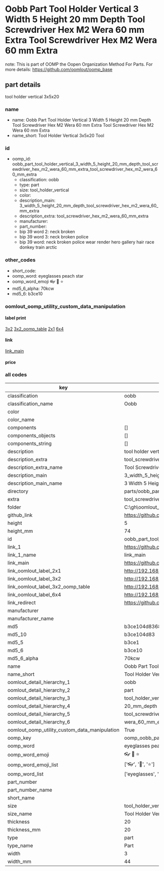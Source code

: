 # Oobb Part Tool Holder Vertical 3 Width 5 Height 20 mm Depth Tool Screwdriver Hex M2 Wera 60 mm Extra Tool Screwdriver Hex M2 Wera 60 mm Extra  

note: This is part of OOMP the Oopen Organization Method For Parts. For more details: https://github.com/oomlout/oomp_base

##  part details
  



tool holder vertical 3x5x20



### name
* name: Oobb Part Tool Holder Vertical 3 Width 5 Height 20 mm Depth Tool Screwdriver Hex M2 Wera 60 mm Extra Tool Screwdriver Hex M2 Wera 60 mm Extra
* name_short: Tool Holder Vertical 3x5x20 Tool
### id
* oomp_id: oobb_part_tool_holder_vertical_3_width_5_height_20_mm_depth_tool_screwdriver_hex_m2_wera_60_mm_extra_tool_screwdriver_hex_m2_wera_60_mm_extra
  * classification: oobb
  * type: part
  * size: tool_holder_vertical
  * color: 
  * description_main: 3_width_5_height_20_mm_depth_tool_screwdriver_hex_m2_wera_60_mm_extra
  * description_extra: tool_screwdriver_hex_m2_wera_60_mm_extra
  * manufacturer: 
  * part_number: 
  * bip 39 word 2: neck broken
  * bip 39 word 3: neck broken police
  * bip 39 word: neck broken police wear render hero gallery hair race donkey train arctic

### other_codes
* short_code: 
* oomp_word: eyeglasses peach star
* oomp_word_emoji :eyeglasses: :peach: :star:
* md5_6_alpha: 70kcw
* md5_6: b3ce10






### oomlout_oomp_utility_custom_data_manipulation
#### label print
[3x2](http://192.168.1.245:1112/?label=oomp%2070kcw)
[3x2_oomp_table](http://192.168.1.108:1112/?label=oomp%2070kcw)
[2x1](http://192.168.1.242:1112/?label=oomp%2070kcw)
[6x4](http://192.168.1.55:1112/?label=oomp%2070kcw)    

#### link

[link_main](https://github.com/oomlout/oomlout_oobb_version_4_generated_parts/tree/main/navigation_oomp/oobb/part/tool_holder_vertical/3_width_5_height_20_mm_depth_tool_screwdriver_hex_m2_wera_60_mm_extra/tool_screwdriver_hex_m2_wera_60_mm_extra/part)                              

#### price







### all codes 
| key | value |  
| --- | --- |  
| classification | oobb |  
| classification_name | Oobb |  
| color |  |  
| color_name |  |  
| components | [] |  
| components_objects | [] |  
| components_string | [] |  
| description | tool holder vertical 3x5x20 |  
| description_extra | tool_screwdriver_hex_m2_wera_60_mm_extra |  
| description_extra_name | Tool Screwdriver Hex M2 Wera 60 mm Extra |  
| description_main | 3_width_5_height_20_mm_depth_tool_screwdriver_hex_m2_wera_60_mm_extra |  
| description_main_name | 3 Width 5 Height 20 mm Depth Tool Screwdriver Hex M2 Wera 60 mm Extra |  
| directory | parts/oobb_part_tool_holder_vertical_3_width_5_height_20_mm_depth_tool_screwdriver_hex_m2_wera_60_mm_extra_tool_screwdriver_hex_m2_wera_60_mm_extra |  
| extra | tool_screwdriver_hex_m2_wera_60_mm |  
| folder | C:\gh\oomlout_oobb_version_4_generated_parts\parts\oobb_part_tool_holder_vertical_3_width_5_height_20_mm_depth_tool_screwdriver_hex_m2_wera_60_mm_extra_tool_screwdriver_hex_m2_wera_60_mm_extra |  
| github_link | https://github.com/oomlout/oomlout_oomp_part_src/tree/main/parts/oobb_part_tool_holder_vertical_3_width_5_height_20_mm_depth_tool_screwdriver_hex_m2_wera_60_mm_extra_tool_screwdriver_hex_m2_wera_60_mm_extra |  
| height | 5 |  
| height_mm | 74 |  
| id | oobb_part_tool_holder_vertical_3_width_5_height_20_mm_depth_tool_screwdriver_hex_m2_wera_60_mm_extra_tool_screwdriver_hex_m2_wera_60_mm_extra |  
| link_1 | https://github.com/oomlout/oomlout_oobb_version_4_generated_parts/tree/main/navigation_oomp/oobb/part/tool_holder_vertical/3_width_5_height_20_mm_depth_tool_screwdriver_hex_m2_wera_60_mm_extra/tool_screwdriver_hex_m2_wera_60_mm_extra/part |  
| link_1_name | link_main |  
| link_main | https://github.com/oomlout/oomlout_oobb_version_4_generated_parts/tree/main/navigation_oomp/oobb/part/tool_holder_vertical/3_width_5_height_20_mm_depth_tool_screwdriver_hex_m2_wera_60_mm_extra/tool_screwdriver_hex_m2_wera_60_mm_extra/part |  
| link_oomlout_label_2x1 | http://192.168.1.242:1112/?label=oomp%2070kcw |  
| link_oomlout_label_3x2 | http://192.168.1.245:1112/?label=oomp%2070kcw |  
| link_oomlout_label_3x2_oomp_table | http://192.168.1.108:1112/?label=oomp%2070kcw |  
| link_oomlout_label_6x4 | http://192.168.1.55:1112/?label=oomp%2070kcw |  
| link_redirect | https://github.com/oomlout/oomlout_oobb_version_4_generated_parts/tree/main/parts/oobb_tool_holder_vertical_03_05_20_ex_tool_screwdriver_hex_m2_wera_60_mm |  
| manufacturer |  |  
| manufacturer_name |  |  
| md5 | b3ce104d83684be1ad5b0f874f47249d |  
| md5_10 | b3ce104d83 |  
| md5_5 | b3ce1 |  
| md5_6 | b3ce10 |  
| md5_6_alpha | 70kcw |  
| name | Oobb Part Tool Holder Vertical 3 Width 5 Height 20 mm Depth Tool Screwdriver Hex M2 Wera 60 mm Extra Tool Screwdriver Hex M2 Wera 60 mm Extra |  
| name_short | Tool Holder Vertical 3x5x20 Tool |  
| oomlout_detail_hierarchy_1 | oobb |  
| oomlout_detail_hierarchy_2 | part |  
| oomlout_detail_hierarchy_3 | tool_holder_vertical |  
| oomlout_detail_hierarchy_4 | 20_mm_depth |  
| oomlout_detail_hierarchy_5 | tool_screwdriver_hex_m2 |  
| oomlout_detail_hierarchy_6 | wera_60_mm_extra |  
| oomlout_oomp_utility_custom_data_manipulation | True |  
| oomp_key | oomp_oobb_part_tool_holder_vertical_3_width_5_height_20_mm_depth_tool_screwdriver_hex_m2_wera_60_mm_extra_tool_screwdriver_hex_m2_wera_60_mm_extra |  
| oomp_word | eyeglasses peach star |  
| oomp_word_emoji | :eyeglasses: :peach: :star: |  
| oomp_word_emoji_list | [':eyeglasses:', ':peach:', ':star:'] |  
| oomp_word_list | ['eyeglasses', 'peach', 'star'] |  
| part_number |  |  
| part_number_name |  |  
| short_name |  |  
| size | tool_holder_vertical |  
| size_name | Tool Holder Vertical |  
| thickness | 20 |  
| thickness_mm | 20 |  
| type | part |  
| type_name | Part |  
| width | 3 |  
| width_mm | 44 |  
